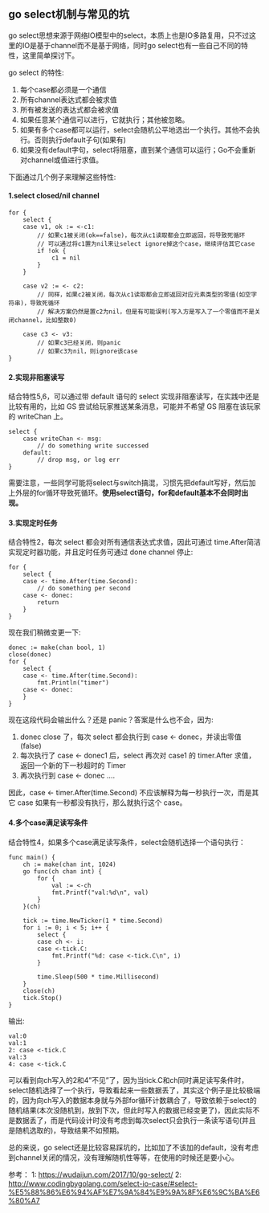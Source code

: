 ## go select机制与常见的坑
go select思想来源于网络IO模型中的select，本质上也是IO多路复用，只不过这里的IO是基于channel而不是基于网络，同时go select也有一些自己不同的特性，这里简单探讨下。

go select 的特性:
1. 每个case都必须是一个通信
2. 所有channel表达式都会被求值
3. 所有被发送的表达式都会被求值
4. 如果任意某个通信可以进行，它就执行；其他被忽略。
5. 如果有多个case都可以运行，select会随机公平地选出一个执行。其他不会执行。否则执行default子句(如果有)
6. 如果没有default字句，select将阻塞，直到某个通信可以运行；Go不会重新对channel或值进行求值。

下面通过几个例子来理解这些特性:

#### 1.select closed/nil channel
```
for {
	select {
	case v1, ok := <-c1:
        // 如果c1被关闭(ok==false)，每次从c1读取都会立即返回，将导致死循环
        // 可以通过将c1置为nil来让select ignore掉这个case，继续评估其它case
		if !ok {
			c1 = nil
		}
	}
	
	case v2 := <- c2:
	    // 同样，如果c2被关闭，每次从c1读取都会立即返回对应元素类型的零值(如空字符串)，导致死循环
	    // 解决方案仍然是置c2为nil，但是有可能误判(写入方是写入了一个零值而不是关闭channel，比如整数0)
	    
	case c3 <- v3:
	    // 如果c3已经关闭，则panic
	    // 如果c3为nil，则ignore该case	    
}
```
#### 2.实现非阻塞读写

结合特性5,6，可以通过带 default 语句的 select 实现非阻塞读写，在实践中还是比较有用的，比如 GS 尝试给玩家推送某条消息，可能并不希望 GS 阻塞在该玩家的 writeChan 上。
```
select {
    case writeChan <- msg:
        // do something write successed
    default:
        // drop msg, or log err
}
```
需要注意，一些同学可能将select与switch搞混，习惯先把default写好，然后加上外层的for循环导致死循环。**使用select语句，for和default基本不会同时出现。**

#### 3.实现定时任务

结合特性2，每次 select 都会对所有通信表达式求值，因此可通过 time.After简洁实现定时器功能，并且定时任务可通过 done channel 停止:
```
for {
	select {
	case <- time.After(time.Second):
	    // do something per second
	case <- donec:
		return	
	}
}
```
现在我们稍微变更一下:
```
donec := make(chan bool, 1)
close(donec)
for {
	select {
	case <- time.After(time.Second):
		fmt.Println("timer")
	case <- donec:
	}
}
```
现在这段代码会输出什么？还是 panic？答案是什么也不会，因为:
1. donec close 了，每次 select 都会执行到 case <- donec，并读出零值(false)
2. 每次执行了 case <- donec1 后，select 再次对 case1 的 timer.After 求值，返回一个新的下一秒超时的 Timer
3. 再次执行到 case <- donec ….

因此，case <- timer.After(time.Second) 不应该解释为每一秒执行一次，而是其它 case 如果有一秒都没有执行，那么就执行这个 case。
#### 4.多个case满足读写条件

结合特性4，如果多个case满足读写条件，select会随机选择一个语句执行：
```
func main() {
	ch := make(chan int, 1024)
	go func(ch chan int) {
		for {
			val := <-ch
			fmt.Printf("val:%d\n", val)
		}
	}(ch)
    
	tick := time.NewTicker(1 * time.Second)
	for i := 0; i < 5; i++ {
		select {
		case ch <- i:
		case <-tick.C:
			fmt.Printf("%d: case <-tick.C\n", i)
		}
    
		time.Sleep(500 * time.Millisecond)
	}
	close(ch)
	tick.Stop()
}
```
输出:
```
val:0
val:1
2: case <-tick.C
val:3
4: case <-tick.C
```
可以看到向ch写入的2和4”不见”了，因为当tick.C和ch同时满足读写条件时，select随机选择了一个执行，导致看起来一些数据丢了，其实这个例子是比较极端的，因为向ch写入的数据本身就与外部for循环计数耦合了，导致依赖于select的随机结果(本次没随机到，放到下次，但此时写入的数据已经变更了)，因此实际不是数据丢了，而是代码设计时没有考虑到每次select只会执行一条读写语句(并且是随机选取的)，导致结果不如预期。

总的来说，go select还是比较容易踩坑的，比如加了不该加的default，没有考虑到channel关闭的情况，没有理解随机性等等，在使用的时候还是要小心。

参考：
1: https://wudaijun.com/2017/10/go-select/
2: http://www.codingbygolang.com/select-io-case/#select-%E5%88%86%E6%94%AF%E7%9A%84%E9%9A%8F%E6%9C%BA%E6%80%A7

